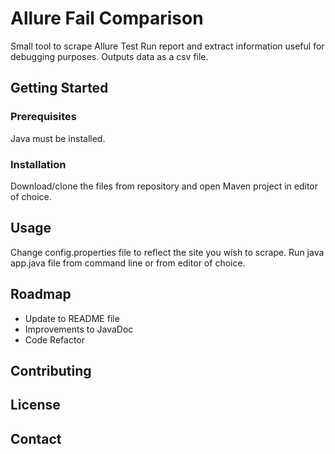 # Allure Fail Comparison

Small tool to scrape Allure Test Run report and extract information useful for debugging purposes. Outputs data as a csv file. 

## Getting Started

### Prerequisites

Java must be installed.

### Installation

Download/clone the files from repository and open Maven project in editor of choice.

## Usage

Change config.properties file to reflect the site you wish to scrape. Run java app.java file from command line or from editor of choice.

## Roadmap

- Update to README file
- Improvements to JavaDoc
- Code Refactor

## Contributing

## License

## Contact